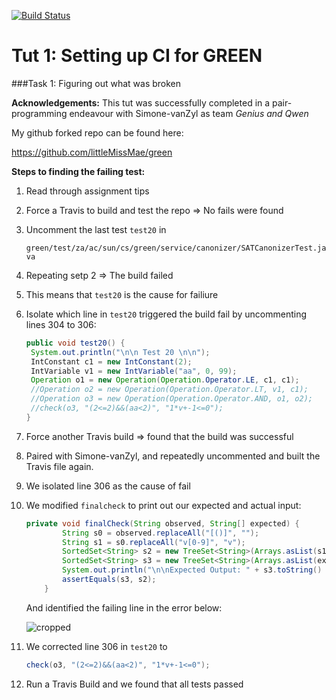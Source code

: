 
[![Build Status](https://travis-ci.org/littleMissMae/green.svg?branch=master)](https://travis-ci.org/littleMissMae/green/builds)


# Tut 1: Setting up CI for GREEN 

###Task 1: Figuring out what was broken

**Acknowledgements:** This tut was successfully completed in a pair-programming endeavour with Simone-vanZyl as team *Genius and Qwen*

My github forked repo can be found here:

https://github.com/littleMissMae/green

**Steps to finding the failing test:**

1. Read through assignment tips

2. Force a Travis to build and test the repo => No fails were found

3. Uncomment the last test `test20` in  

   `green/test/za/ac/sun/cs/green/service/canonizer/SATCanonizerTest.java`

4. Repeating setp 2 => The build failed

5. This means that `test20` is the cause for failiure

6. Isolate which line in `test20` triggered the build fail by uncommenting lines 304 to 306:

   ```java
   public void test20() {
   	System.out.println("\n\n Test 20 \n\n");
   	IntConstant c1 = new IntConstant(2);
   	IntVariable v1 = new IntVariable("aa", 0, 99);
   	Operation o1 = new Operation(Operation.Operator.LE, c1, c1);
   	//Operation o2 = new Operation(Operation.Operator.LT, v1, c1);
   	//Operation o3 = new Operation(Operation.Operator.AND, o1, o2);
   	//check(o3, "(2<=2)&&(aa<2)", "1*v+-1<=0");
   }
   ```

7. Force another Travis build => found that the build was successful

8. Paired with Simone-vanZyl, and repeatedly uncommented and built the Travis file again.

9. We isolated line 306 as the cause of fail

10. We modified ``finalcheck`` to print out our expected and actual input:

    ```java
    private void finalCheck(String observed, String[] expected) {
    		String s0 = observed.replaceAll("[()]", "");
    		String s1 = s0.replaceAll("v[0-9]", "v");
    		SortedSet<String> s2 = new TreeSet<String>(Arrays.asList(s1.split("&&")));
    		SortedSet<String> s3 = new TreeSet<String>(Arrays.asList(expected));
    		System.out.println("\n\nExpected Output: " + s3.toString() + "\n\n Input Recieved: " + s2.toString() + "\n\n");
    		assertEquals(s3, s2);
    	}
    ```

    And identified the failing line in the error below:

    ![cropped](/home/18232973/Downloads/cropped.png)



11. We corrected line 306 in `test20` to 

    ```java
    check(o3, "(2<=2)&&(aa<2)", "1*v+-1<=0");
    ```

12. Run a Travis Build and we found that all tests passed
